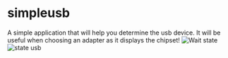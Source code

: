 # simpleusb
A simple application that will help you determine the usb device. It will be useful when choosing an adapter as it displays the chipset!
![Wait state](https://github.com/stryker-project/simpleusb/blob/main/screenshots/1.jpg?raw=true "Wait state")
![state usb](https://github.com/stryker-project/simpleusb/blob/main/screenshots/2.jpg?raw=true "state usb")
